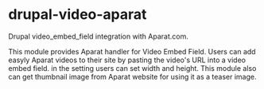 # drupal-video-aparat
Drupal video_embed_field integration with Aparat.com.

This module provides Aparat handler for Video Embed Field.
Users can add easyly Aparat videos to their site
by pasting the video's URL into a video embed field.
in the setting users can set width and height.
This module also can get thumbnail image
from Aparat website for using it as a teaser image.


